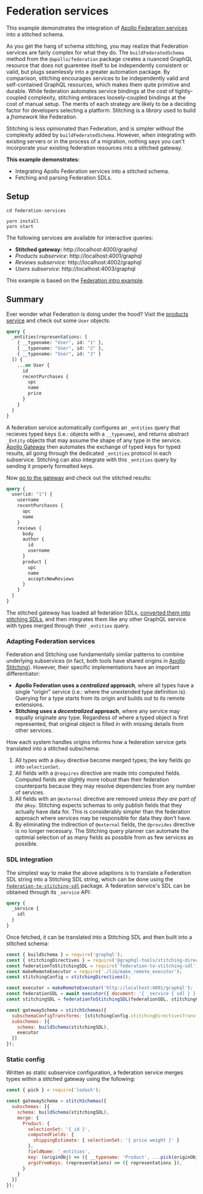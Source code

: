 # Federation services

This example demonstrates the integration of [Apollo Federation services](https://www.apollographql.com/docs/federation/implementing-services/) into a stitched schema.

As you get the hang of schema stitching, you may realize that Federation services are fairly complex for what they do. The `buildFederatedSchema` method from the `@apollo/federation` package creates a nuanced GraphQL resource that does not guarentee itself to be independently consistent or valid, but plugs seamlessly into a greater automation package. By comparison, stitching encourages services to be independently valid and self-contained GraphQL resources, which makes them quite primitive and durable. While federation automates service bindings at the cost of tightly-coupled complexity, stitching embraces loosely-coupled bindings at the cost of manual setup. The merits of each strategy are likely to be a deciding factor for developers selecting a platform. Stitching is a _library_ used to build a _framework_ like Federation.

Stitching is less opinionated than Federation, and is simpler without the complexity added by `buildFederatedSchema`. However, when integrating with existing servers or in the process of a migration, nothing says you can't incorporate your existing federation resources into a stitched gateway.

**This example demonstrates:**

- Integrating Apollo Federation services into a stitched schema.
- Fetching and parsing Federation SDLs.

## Setup

```shell
cd federation-services

yarn install
yarn start
```

The following services are available for interactive queries:

- **Stitched gateway:** http://localhost:4000/graphql
- _Products subservice_: http://localhost:4001/graphql
- _Reviews subservice_: http://localhost:4002/graphql
- _Users subservice_: http://localhost:4003/graphql

This example is based on the [Federation intro example](https://www.apollographql.com/docs/federation/#concern-based-separation).

## Summary

Ever wonder what Federation is doing under the hood? Visit the [products service](http://localhost:4001/graphql) and check out some `User` objects:

```graphql
query {
  _entities(representations: [
    { __typename: "User", id: "1" },
    { __typename: "User", id: "2" },
    { __typename: "User", id: "3" }
  ]) {
    ...on User {
      id
      recentPurchases {
        upc
        name
        price
      }
    }
  }
}
```

A federation service automatically configures an `_entities` query that recieves typed keys (i.e.: objects with a `__typename`), and returns abstract `_Entity` objects that may assume the shape of any type in the service. [Apollo Gateway](https://www.npmjs.com/package/@apollo/gateway) then automates the exchange of typed keys for typed results, all going through the dedicated `_entities` protocol in each subservice. Stitching can also integrate with this `_entities` query by sending it properly formatted keys.

Now [go to the gateway](http://localhost:4001/graphql) and check out the stitched results:

```graphql
query {
  user(id: "1") {
    username
    recentPurchases {
      upc
      name
    }
    reviews {
      body
      author {
        id
        username
      }
      product {
        upc
        name
        acceptsNewReviews
      }
    }
  }
}
```

The stitched gateway has loaded all federation SDLs, [converted them into stitching SDLs](https://github.com/gmac/federation-to-stitching-sdl), and then integrates them like any other GraphQL service with types merged through their `_entities` query.

### Adapting Federation services

Federation and Stitching use fundamentally similar patterns to combine underlying subservices (in fact, both tools have shared origins in [Apollo Stitching](https://www.apollographql.com/docs/federation/migrating-from-stitching/)). However, their specific implementations have an important differentiator:

- **Apollo Federation uses a _centralized_ approach**, where all types have a single "origin" service (i.e.: where the unextended type definition is). Querying for a type starts from its origin and builds out to its remote extensions.
- **Stitching uses a _decentralized_ approach**, where any service may equally originate any type. Regardless of where a typed object is first represented, that original object is filled in with missing details from other services.

How each system handles origins informs how a federation service gets translated into a stitched subschema:

1. All types with a `@key` directive become merged types; the key fields go into `selectionSet`.
1. All fields with a `@requires` directive are made into computed fields. Computed fields are slightly more robust than their federation counterparts because they may resolve dependencies from any number of services.
1. All fields with an `@external` directive are removed _unless they are part of the `@key`_. Stitching expects schemas to only publish fields that they actually have data for. This is considerably simpler than the federation approach where services may be responsible for data they don't have.
1. By eliminating the indirection of `@external` fields, the `@provides` directive is no longer necessary. The Stitching query planner can automate the optimial selection of as many fields as possible from as few services as possible.

### SDL integration

The simplest way to make the above adaptions is to translate a Federation SDL string into a Stitching SDL string, which can be done using the [`federation-to-stitching-sdl`](https://github.com/gmac/federation-to-stitching-sdl) package. A federation service's SDL can be obtained through its `_service` API:

```graphql
query {
  _service {
    sdl
  }
}
```

Once fetched, it can be translated into a Stitching SDL and then built into a stitched schema:

```js
const { buildSchema } = require('graphql');
const { stitchingDirectives } = require('@graphql-tools/stitching-directives');
const federationToStitchingSDL = require('federation-to-stitching-sdl');
const makeRemoteExecutor = require('./lib/make_remote_executor');
const stitchingConfig = stitchingDirectives();

const executor = makeRemoteExecutor('http://localhost:4001/graphql');
const federationSDL = await executor({ document: '{ _service { sdl } }' });
const stitchingSDL = federationToStitchingSDL(federationSDL, stitchingConfig);

const gatewaySchema = stitchSchemas({
  subschemaConfigTransforms: [stitchingConfig.stitchingDirectivesTransformer],
  subschemas: [{
    schema: buildSchema(stitchingSDL),
    executor
  }]
});
```

### Static config

Written as static subservice configuration, a federation service merges types within a stitched gateway using the following:

```js
const { pick } = require('lodash');

const gatewaySchema = stitchSchemas({
  subschemas: [{
    schema: buildSchema(stitchingSDL),
    merge: {
      Product: {
        selectionSet: '{ id }',
        computedFields: {
          shippingEstimate: { selectionSet: '{ price weight }' }
        },
        fieldName: '_entities',
        key: (originObj) => ({ __typename: 'Product', ...pick(originObj, ['id', 'price', 'weight']) }),
        argsFromKeys: (representations) => ({ representations }),
      }
    }
  }]
});
```
